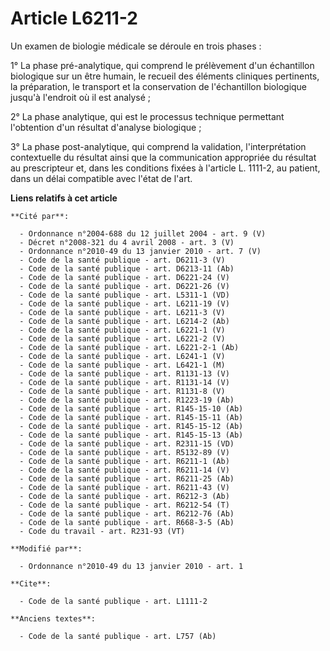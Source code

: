 # Article L6211-2

Un examen de biologie médicale se déroule en trois phases : 

1° La phase pré-analytique, qui comprend le prélèvement d'un échantillon biologique sur un être humain, le recueil des
éléments cliniques pertinents, la préparation, le transport et la conservation de l'échantillon biologique jusqu'à l'endroit
où il est analysé ; 

2° La phase analytique, qui est le processus technique permettant l'obtention d'un résultat d'analyse biologique ; 

3° La phase post-analytique, qui comprend la validation, l'interprétation contextuelle du résultat ainsi que la communication
appropriée du résultat au prescripteur et, dans les conditions fixées à l'article L. 1111-2, au patient, dans un délai
compatible avec l'état de l'art.

**Liens relatifs à cet article**

	**Cité par**:

	  - Ordonnance n°2004-688 du 12 juillet 2004 - art. 9 (V)
	  - Décret n°2008-321 du 4 avril 2008 - art. 3 (V)
	  - Ordonnance n°2010-49 du 13 janvier 2010 - art. 7 (V)
	  - Code de la santé publique - art. D6211-3 (V)
	  - Code de la santé publique - art. D6213-11 (Ab)
	  - Code de la santé publique - art. D6221-24 (V)
	  - Code de la santé publique - art. D6221-26 (V)
	  - Code de la santé publique - art. L5311-1 (VD)
	  - Code de la santé publique - art. L6211-19 (V)
	  - Code de la santé publique - art. L6211-3 (V)
	  - Code de la santé publique - art. L6214-2 (Ab)
	  - Code de la santé publique - art. L6221-1 (V)
	  - Code de la santé publique - art. L6221-2 (V)
	  - Code de la santé publique - art. L6221-2-1 (Ab)
	  - Code de la santé publique - art. L6241-1 (V)
	  - Code de la santé publique - art. L6421-1 (M)
	  - Code de la santé publique - art. R1131-13 (V)
	  - Code de la santé publique - art. R1131-14 (V)
	  - Code de la santé publique - art. R1131-8 (V)
	  - Code de la santé publique - art. R1223-19 (Ab)
	  - Code de la santé publique - art. R145-15-10 (Ab)
	  - Code de la santé publique - art. R145-15-11 (Ab)
	  - Code de la santé publique - art. R145-15-12 (Ab)
	  - Code de la santé publique - art. R145-15-13 (Ab)
	  - Code de la santé publique - art. R2311-15 (VD)
	  - Code de la santé publique - art. R5132-89 (V)
	  - Code de la santé publique - art. R6211-1 (Ab)
	  - Code de la santé publique - art. R6211-14 (V)
	  - Code de la santé publique - art. R6211-25 (Ab)
	  - Code de la santé publique - art. R6211-43 (V)
	  - Code de la santé publique - art. R6212-3 (Ab)
	  - Code de la santé publique - art. R6212-54 (T)
	  - Code de la santé publique - art. R6212-76 (Ab)
	  - Code de la santé publique - art. R668-3-5 (Ab)
	  - Code du travail - art. R231-93 (VT)

	**Modifié par**:

	  - Ordonnance n°2010-49 du 13 janvier 2010 - art. 1

	**Cite**:

	  - Code de la santé publique - art. L1111-2

	**Anciens textes**:

	  - Code de la santé publique - art. L757 (Ab)
